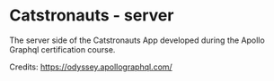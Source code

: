 # Catstronauts - server

The server side of the Catstronauts App developed during the Apollo Graphql certification course.

Credits: https://odyssey.apollographql.com/

